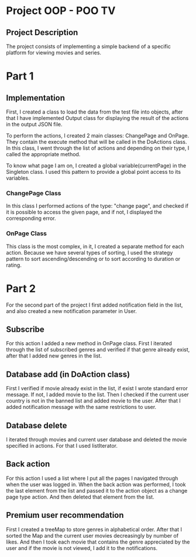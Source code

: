 # Project OOP - POO TV

## Project Description
The project consists of implementing a simple backend of a specific platform
for viewing movies and series.

# Part 1

## Implementation
First, I created a class to load the data from the test file into objects,
after that I have implemented Output class for displaying the result of the actions
in the output JSON file.

To perform the actions, I created 2 main classes: ChangePage and OnPage. They contain
the execute method that will be called in the DoActions class. In this class, I went
through the list of actions and depending on their type, I called the appropriate method.

To know what page I am on, I created a global variable(currentPage) in the Singleton class.
I used this pattern to provide a global point access to its variables.

### ChangePage Class
In this class I performed actions of the type: "change page", and checked if it is 
possible to access the given page, and if not, I displayed the corresponding error.

### OnPage Class
This class is the most complex, in it, I created a separate method for each action.
Because we have several types of sorting, I used the strategy pattern to sort 
ascending/descending or to sort according to duration or rating.


# Part 2
For the second part of the project I first added notification field in the list, and
also created a new notification parameter in User.
## Subscribe
For this action I added a new method in OnPage class. First I iterated through the 
list of subscribed genres and verified if that genre already exist, after that I 
added new genres in the list.

## Database add (in DoAction class)
First I verified if movie already exist in the list, if exist I wrote standard error
message. If not, I added movie to the list. Then I checked if the current user country
is not in the banned list and added movie to the user. After that I added notification
message with the same restrictions to user.

## Database delete
I iterated through movies and current user database and deleted the movie specified in
actions. For that I used listIterator.

## Back action
For this action I used a list where I put all the pages I navigated through when the 
user was logged in. When the back action was performed, I took the last element from 
the list and passed it to the action object as a change page type action. And then 
deleted that element from the list.

## Premium user recommendation
First I created a treeMap to store genres in alphabetical order. After that I sorted 
the Map and the current user movies decreasingly by number of likes. And then I took
each movie that contains the genre appreciated by the user and if the movie is not 
viewed, I add it to the notifications.



